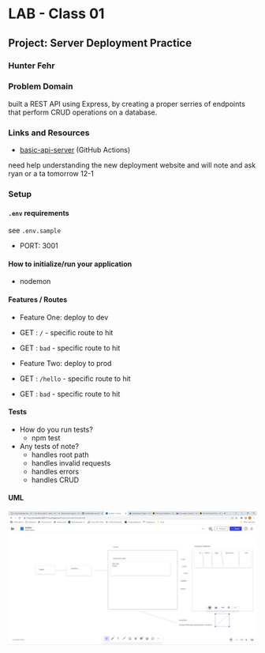 # LAB - Class 01

## Project: Server Deployment Practice

### Hunter Fehr

### Problem Domain

built a REST API using Express, by creating a proper serries of endpoints that perform CRUD operations on a database.

### Links and Resources

- [basic-api-server](https://github.com/hmfehr/basic-api-server) (GitHub Actions)
<!-- - [prod deployment](https://four01d49-server-deploy-prod.onrender.com/) -->
<!-- - [dev deployment](https://four01d49-server-deploy-dev.onrender.com/) -->
need help understanding the new deployment website and will note and ask ryan or a ta tomorrow 12-1
### Setup

#### `.env` requirements

see `.env.sample`
- PORT: 3001

#### How to initialize/run your application

- nodemon

#### Features / Routes

- Feature One: deploy to dev
- GET : `/` - specific route to hit
- GET : `bad` - specific route to hit

- Feature Two: deploy to prod
- GET : `/hello` - specific route to hit
- GET : `bad` - specific route to hit


#### Tests

- How do you run tests?
   - npm test
- Any tests of note?
   - handles root path
   - handles invalid requests
   - handles errors
   - handles CRUD

#### UML

![UML](/screenshot/lab%203.jpg)
